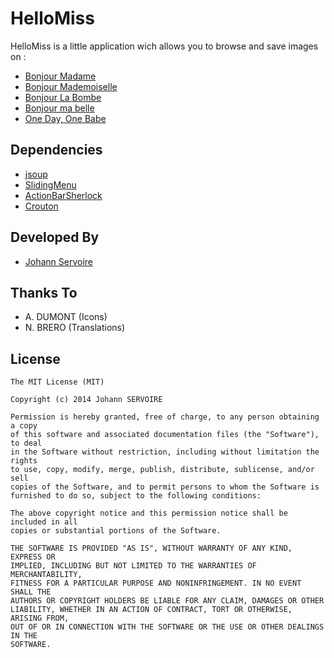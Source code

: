 HelloMiss
=========

HelloMiss is a little application wich allows you to browse and save images on :
* [Bonjour Madame][1]
* [Bonjour Mademoiselle][2]
* [Bonjour La Bombe][7]
* [Bonjour ma belle][8]
* [One Day, One Babe][9]

Dependencies
------------
* [jsoup][3]
* [SlidingMenu][4]
* [ActionBarSherlock][5]
* [Crouton][10]

Developed By
------------
* [Johann Servoire][6]

Thanks To
------------
* A. DUMONT (Icons)
* N. BRERO (Translations)

License
-------

	The MIT License (MIT)

	Copyright (c) 2014 Johann SERVOIRE

	Permission is hereby granted, free of charge, to any person obtaining a copy
	of this software and associated documentation files (the "Software"), to deal
	in the Software without restriction, including without limitation the rights
	to use, copy, modify, merge, publish, distribute, sublicense, and/or sell
	copies of the Software, and to permit persons to whom the Software is
	furnished to do so, subject to the following conditions:

	The above copyright notice and this permission notice shall be included in all
	copies or substantial portions of the Software.

	THE SOFTWARE IS PROVIDED "AS IS", WITHOUT WARRANTY OF ANY KIND, EXPRESS OR
	IMPLIED, INCLUDING BUT NOT LIMITED TO THE WARRANTIES OF MERCHANTABILITY,
	FITNESS FOR A PARTICULAR PURPOSE AND NONINFRINGEMENT. IN NO EVENT SHALL THE
	AUTHORS OR COPYRIGHT HOLDERS BE LIABLE FOR ANY CLAIM, DAMAGES OR OTHER
	LIABILITY, WHETHER IN AN ACTION OF CONTRACT, TORT OR OTHERWISE, ARISING FROM,
	OUT OF OR IN CONNECTION WITH THE SOFTWARE OR THE USE OR OTHER DEALINGS IN THE
	SOFTWARE.

[1]: http://www.bonjourmadame.fr
[2]: http://www.bonjourmademoiselle.fr
[3]: http://jsoup.org
[4]: http://github.com/jfeinstein10/SlidingMenu
[5]: http://github.com/JakeWharton/ActionBarSherlock
[6]: http://www.johann-servoire.fr
[7]: http://bonjourlabombe.fr
[8]: http://bonjourmabelle.fr
[9]: http://www.1day1babe.com
[10]: http://github.com/keyboardsurfer/Crouton
